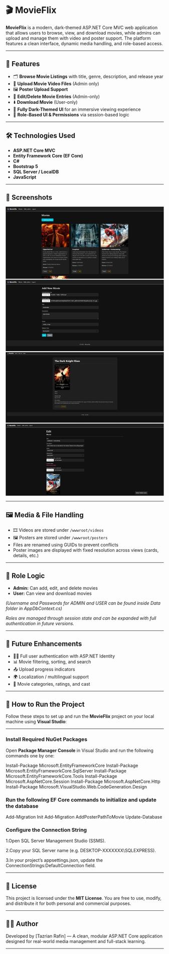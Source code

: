 # 🎬 MovieFlix

**MovieFlix** is a modern, dark-themed ASP.NET Core MVC web application that allows users to browse, view, and download movies, while admins can upload and manage them with video and poster support. The platform features a clean interface, dynamic media handling, and role-based access.

---

## 🌟 Features

- 🗂️ **Browse Movie Listings** with title, genre, description, and release year
- 🎥 **Upload Movie Video Files** (Admin only)
- 🖼️ **Poster Upload Support**
- 📝 **Edit/Delete Movie Entries** (Admin-only)
- ⬇️ **Download Movie** (User-only)
- 🌙 **Fully Dark-Themed UI** for an immersive viewing experience
- 🔐 **Role-Based UI & Permissions** via session-based logic

---

## 🛠️ Technologies Used

- **ASP.NET Core MVC**
- **Entity Framework Core (EF Core)**
- **C#**
- **Bootstrap 5**
- **SQL Server / LocalDB**
- **JavaScript**

---

## 📸 Screenshots

![Image1](Images/Picture1.png)
![Image2](Images/Picture2.png)
![Image3](Images/Picture3.png)
![Image4](Images/Picture4.png)

---

## 🖼️ Media & File Handling

- 🎞️ Videos are stored under `/wwwroot/videos`
- 🖼️ Posters are stored under `/wwwroot/posters`
- Files are renamed using GUIDs to prevent conflicts
- Poster images are displayed with fixed resolution across views (cards, details, etc.)

---

## 🔐 Role Logic

- **Admin:** Can add, edit, and delete movies
- **User:** Can view and download movies

*(Username and Passwords for ADMIN and USER can be found inside Data folder in AppDbContext.cs)*

*Roles are managed through session state and can be expanded with full authentication in future versions.*

---

## 📌 Future Enhancements

- 🧑‍💻 Full user authentication with ASP.NET Identity
- 📊 Movie filtering, sorting, and search
- 📤 Upload progress indicators
- 🌍 Localization / multilingual support
- 🎫 Movie categories, ratings, and cast

---

## 🚀 How to Run the Project

Follow these steps to set up and run the **MovieFlix** project on your local machine using **Visual Studio**:

---

### Install Required NuGet Packages

Open **Package Manager Console** in Visual Studio and run the following commands one by one:


Install-Package Microsoft.EntityFrameworkCore
Install-Package Microsoft.EntityFrameworkCore.SqlServer
Install-Package Microsoft.EntityFrameworkCore.Tools
Install-Package Microsoft.AspNetCore.Session
Install-Package Microsoft.AspNetCore.Http
Install-Package Microsoft.VisualStudio.Web.CodeGeneration.Design

### Run the following EF Core commands to initialize and update the database

Add-Migration Init
Add-Migration AddPosterPathToMovie
Update-Database

### Configure the Connection String

1.Open SQL Server Management Studio (SSMS).

2.Copy your SQL Server name (e.g. DESKTOP-XXXXXXX\SQLEXPRESS).

3.In your project’s appsettings.json, update the ConnectionStrings:DefaultConnection field.


---

## 📄 License

This project is licensed under the **MIT License**. You are free to use, modify, and distribute it for both personal and commercial purposes.

---

## 👨‍💻 Author

Developed by [Tazrian Rafin] — A clean, modular ASP.NET Core application designed for real-world media management and full-stack learning.

---
